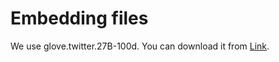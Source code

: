 # Embedding files

We use glove.twitter.27B-100d. You can download it from [Link](https://nlp.stanford.edu/projects/glove/).